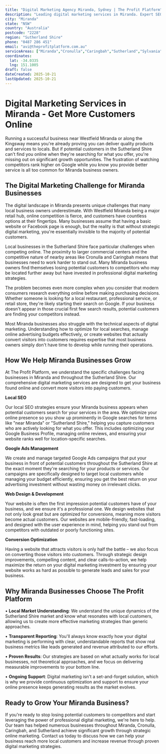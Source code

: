 ```yaml
---
title: "Digital Marketing Agency Miranda, Sydney | The Profit Platform"
description: "Leading digital marketing services in Miranda. Expert SEO, Google Ads & web design for Sutherland Shire businesses. Call 0487 286 451 for a free consultation."
city: "Miranda"
state: "NSW"
country: "Australia"
postcode: "2228"
region: "Sutherland Shire"
phone: "0487 286 451"
email: "avi@theprofitplatform.com.au"
serviceAreas: ["Miranda","Cronulla","Caringbah","Sutherland","Sylvania"]
coordinates:
  lat: -34.0335
  lng: 151.1005
draft: false
dateCreated: 2025-10-21
lastUpdated: 2025-10-21
---
```


# Digital Marketing Services in Miranda - Get More Customers Online

Running a successful business near Westfield Miranda or along the Kingsway means you're already proving you can deliver quality products and services to locals. But if potential customers in the Sutherland Shire can't find you online when they're searching for what you offer, you're missing out on significant growth opportunities. The frustration of watching competitors rank higher on Google while you know you provide better service is all too common for Miranda business owners.

## The Digital Marketing Challenge for Miranda Businesses

The digital landscape in Miranda presents unique challenges that many local business owners underestimate. With Westfield Miranda being a major retail hub, online competition is fierce, and customers have countless options at their fingertips. Many businesses assume that having a basic website or Facebook page is enough, but the reality is that without strategic digital marketing, you're essentially invisible to the majority of potential customers.

Local businesses in the Sutherland Shire face particular challenges when competing online. The proximity to larger commercial centers and the competitive nature of nearby areas like Cronulla and Caringbah means that businesses need to work harder to stand out. Many Miranda business owners find themselves losing potential customers to competitors who may be located further away but have invested in professional digital marketing strategies.

The problem becomes even more complex when you consider that modern consumers research everything online before making purchasing decisions. Whether someone is looking for a local restaurant, professional service, or retail store, they're likely starting their search on Google. If your business doesn't appear in those crucial first few search results, potential customers are finding your competitors instead.

Most Miranda businesses also struggle with the technical aspects of digital marketing. Understanding how to optimize for local searches, manage online advertising budgets effectively, or create websites that actually convert visitors into customers requires expertise that most business owners simply don't have time to develop while running their operations.

## How We Help Miranda Businesses Grow

At The Profit Platform, we understand the specific challenges facing businesses in Miranda and throughout the Sutherland Shire. Our comprehensive digital marketing services are designed to get your business found online and convert more visitors into paying customers.

**Local SEO**

Our local SEO strategies ensure your Miranda business appears when potential customers search for your services in the area. We optimize your online presence so you show up prominently in Google searches for terms like "near Miranda" or "Sutherland Shire," helping you capture customers who are actively looking for what you offer. This includes optimizing your Google Business Profile, managing online reviews, and ensuring your website ranks well for location-specific searches.

**Google Ads Management**

We create and manage targeted Google Ads campaigns that put your business in front of potential customers throughout the Sutherland Shire at the exact moment they're searching for your products or services. Our campaigns are specifically designed to target local customers while managing your budget efficiently, ensuring you get the best return on your advertising investment without wasting money on irrelevant clicks.

**Web Design & Development**

Your website is often the first impression potential customers have of your business, and we ensure it's a professional one. We design websites that not only look great but are optimized for conversions, meaning more visitors become actual customers. Our websites are mobile-friendly, fast-loading, and designed with the user experience in mind, helping you stand out from competitors with outdated or poorly functioning sites.

**Conversion Optimization**

Having a website that attracts visitors is only half the battle – we also focus on converting those visitors into customers. Through strategic design improvements, compelling content, and clear calls-to-action, we help maximize the return on your digital marketing investment by ensuring your website works as hard as possible to generate leads and sales for your business.

## Why Miranda Businesses Choose The Profit Platform

• **Local Market Understanding**: We understand the unique dynamics of the Sutherland Shire market and know what resonates with local customers, allowing us to create more effective marketing strategies than generic approaches.

• **Transparent Reporting**: You'll always know exactly how your digital marketing is performing with clear, understandable reports that show real business metrics like leads generated and revenue attributed to our efforts.

• **Proven Results**: Our strategies are based on what actually works for local businesses, not theoretical approaches, and we focus on delivering measurable improvements to your bottom line.

• **Ongoing Support**: Digital marketing isn't a set-and-forget solution, which is why we provide continuous optimization and support to ensure your online presence keeps generating results as the market evolves.

## Ready to Grow Your Miranda Business?

If you're ready to stop losing potential customers to competitors and start leveraging the power of professional digital marketing, we're here to help. Our team has helped numerous businesses throughout Miranda, Cronulla, Caringbah, and Sutherland achieve significant growth through strategic online marketing. Contact us today to discuss how we can help your business reach more local customers and increase revenue through proven digital marketing strategies.